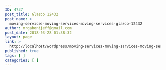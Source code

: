 ```yaml
---
ID: 4737
post_title: Glasco 12432
post_name: >
  moving-services-moving-services-moving-services-glasco-12432
author: mrgabonijeff@gmail.com
post_date: 2018-03-28 01:38:32
layout: page
link: >
  http://localhost/wordpress/moving-services-moving-services-moving-services-glasco-12432/
published: true
tags: [ ]
categories: [ ]
---
```

